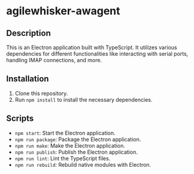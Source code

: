 # agilewhisker-awagent

## Description
This is an Electron application built with TypeScript. It utilizes various dependencies for different functionalities like interacting with serial ports, handling IMAP connections, and more.

## Installation
1. Clone this repository.
2. Run `npm install` to install the necessary dependencies.

## Scripts
- `npm start`: Start the Electron application.
- `npm run package`: Package the Electron application.
- `npm run make`: Make the Electron application.
- `npm run publish`: Publish the Electron application.
- `npm run lint`: Lint the TypeScript files.
- `npm run rebuild`: Rebuild native modules with Electron.
